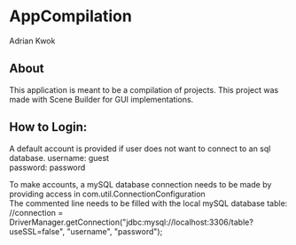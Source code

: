 # AppCompilation  
Adrian Kwok  

## About  
This application is meant to be a compilation of projects. This project was made with Scene Builder for GUI implementations.  

## How to Login:  
A default account is provided if user does not want to connect to an sql database.
username: guest  
password: password  

To make accounts, a mySQL database connection needs to be made by providing access in com.util.ConnectionConfiguration  
The commented line needs to be filled with the local mySQL database table:  
//connection = DriverManager.getConnection("jdbc:mysql://localhost:3306/table?useSSL=false", "username", "password");  
